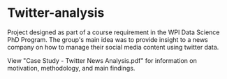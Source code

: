 # Twitter-analysis
Project designed as part of a course requirement in the WPI Data Science PhD Program. The group's main idea was to provide insight to a news company on how to manage their social media content using twitter data.

View "Case Study - Twitter News Analysis.pdf" for information on motivation, methodology, and main findings.

